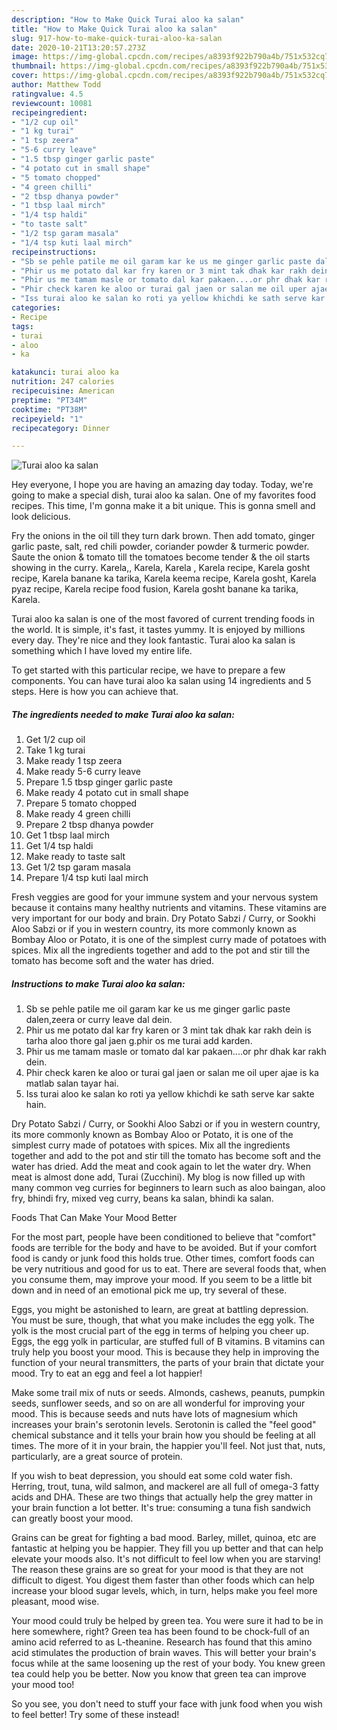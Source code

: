 ```yaml
---
description: "How to Make Quick Turai aloo ka salan"
title: "How to Make Quick Turai aloo ka salan"
slug: 917-how-to-make-quick-turai-aloo-ka-salan
date: 2020-10-21T13:20:57.273Z
image: https://img-global.cpcdn.com/recipes/a8393f922b790a4b/751x532cq70/turai-aloo-ka-salan-recipe-main-photo.jpg
thumbnail: https://img-global.cpcdn.com/recipes/a8393f922b790a4b/751x532cq70/turai-aloo-ka-salan-recipe-main-photo.jpg
cover: https://img-global.cpcdn.com/recipes/a8393f922b790a4b/751x532cq70/turai-aloo-ka-salan-recipe-main-photo.jpg
author: Matthew Todd
ratingvalue: 4.5
reviewcount: 10081
recipeingredient:
- "1/2 cup oil"
- "1 kg turai"
- "1 tsp zeera"
- "5-6 curry leave"
- "1.5 tbsp ginger garlic paste"
- "4 potato cut in small shape"
- "5 tomato chopped"
- "4 green chilli"
- "2 tbsp dhanya powder"
- "1 tbsp laal mirch"
- "1/4 tsp haldi"
- "to taste salt"
- "1/2 tsp garam masala"
- "1/4 tsp kuti laal mirch"
recipeinstructions:
- "Sb se pehle patile me oil garam kar ke us me ginger garlic paste dalen,zeera or curry leave dal dein."
- "Phir us me potato dal kar fry karen or 3 mint tak dhak kar rakh dein is tarha aloo thore gal jaen g.phir os me turai add karden."
- "Phir us me tamam masle or tomato dal kar pakaen....or phr dhak kar rakh dein."
- "Phir check karen ke aloo or turai gal jaen or salan me oil uper ajae is ka matlab salan tayar hai."
- "Iss turai aloo ke salan ko roti ya yellow khichdi ke sath serve kar sakte hain."
categories:
- Recipe
tags:
- turai
- aloo
- ka

katakunci: turai aloo ka 
nutrition: 247 calories
recipecuisine: American
preptime: "PT34M"
cooktime: "PT38M"
recipeyield: "1"
recipecategory: Dinner

---
```



![Turai aloo ka salan](https://img-global.cpcdn.com/recipes/a8393f922b790a4b/751x532cq70/turai-aloo-ka-salan-recipe-main-photo.jpg)

Hey everyone, I hope you are having an amazing day today. Today, we're going to make a special dish, turai aloo ka salan. One of my favorites food recipes. This time, I'm gonna make it a bit unique. This is gonna smell and look delicious.

Fry the onions in the oil till they turn dark brown. Then add tomato, ginger garlic paste, salt, red chili powder, coriander powder &amp; turmeric powder. Saute the onion &amp; tomato till the tomatoes become tender &amp; the oil starts showing in the curry. Karela,, Karela, Karela , Karela recipe, Karela gosht recipe, Karela banane ka tarika, Karela keema recipe, Karela gosht, Karela pyaz recipe, Karela recipe food fusion, Karela gosht banane ka tarika, Karela.

Turai aloo ka salan is one of the most favored of current trending foods in the world. It is simple, it's fast, it tastes yummy. It is enjoyed by millions every day. They're nice and they look fantastic. Turai aloo ka salan is something which I have loved my entire life.


To get started with this particular recipe, we have to prepare a few components. You can have turai aloo ka salan using 14 ingredients and 5 steps. Here is how you can achieve that.

<!--inarticleads1-->

##### The ingredients needed to make Turai aloo ka salan:

1. Get 1/2 cup oil
1. Take 1 kg turai
1. Make ready 1 tsp zeera
1. Make ready 5-6 curry leave
1. Prepare 1.5 tbsp ginger garlic paste
1. Make ready 4 potato cut in small shape
1. Prepare 5 tomato chopped
1. Make ready 4 green chilli
1. Prepare 2 tbsp dhanya powder
1. Get 1 tbsp laal mirch
1. Get 1/4 tsp haldi
1. Make ready to taste salt
1. Get 1/2 tsp garam masala
1. Prepare 1/4 tsp kuti laal mirch


Fresh veggies are good for your immune system and your nervous system because it contains many healthy nutrients and vitamins. These vitamins are very important for our body and brain. Dry Potato Sabzi / Curry, or Sookhi Aloo Sabzi or if you in western country, its more commonly known as Bombay Aloo or Potato, it is one of the simplest curry made of potatoes with spices. Mix all the ingredients together and add to the pot and stir till the tomato has become soft and the water has dried. 

<!--inarticleads2-->

##### Instructions to make Turai aloo ka salan:

1. Sb se pehle patile me oil garam kar ke us me ginger garlic paste dalen,zeera or curry leave dal dein.
1. Phir us me potato dal kar fry karen or 3 mint tak dhak kar rakh dein is tarha aloo thore gal jaen g.phir os me turai add karden.
1. Phir us me tamam masle or tomato dal kar pakaen....or phr dhak kar rakh dein.
1. Phir check karen ke aloo or turai gal jaen or salan me oil uper ajae is ka matlab salan tayar hai.
1. Iss turai aloo ke salan ko roti ya yellow khichdi ke sath serve kar sakte hain.


Dry Potato Sabzi / Curry, or Sookhi Aloo Sabzi or if you in western country, its more commonly known as Bombay Aloo or Potato, it is one of the simplest curry made of potatoes with spices. Mix all the ingredients together and add to the pot and stir till the tomato has become soft and the water has dried. Add the meat and cook again to let the water dry. When meat is almost done add, Turai (Zucchini). My blog is now filled up with many common veg curries for beginners to learn such as aloo baingan, aloo fry, bhindi fry, mixed veg curry, beans ka salan, bhindi ka salan. 

Foods That Can Make Your Mood Better


For the most part, people have been conditioned to believe that "comfort" foods are terrible for the body and have to be avoided. But if your comfort food is candy or junk food this holds true. Other times, comfort foods can be very nutritious and good for us to eat. There are several foods that, when you consume them, may improve your mood. If you seem to be a little bit down and in need of an emotional pick me up, try several of these.

Eggs, you might be astonished to learn, are great at battling depression. You must be sure, though, that what you make includes the egg yolk. The yolk is the most crucial part of the egg in terms of helping you cheer up. Eggs, the egg yolk in particular, are stuffed full of B vitamins. B vitamins can truly help you boost your mood. This is because they help in improving the function of your neural transmitters, the parts of your brain that dictate your mood. Try to eat an egg and feel a lot happier!

Make some trail mix of nuts or seeds. Almonds, cashews, peanuts, pumpkin seeds, sunflower seeds, and so on are all wonderful for improving your mood. This is because seeds and nuts have lots of magnesium which increases your brain's serotonin levels. Serotonin is called the "feel good" chemical substance and it tells your brain how you should be feeling at all times. The more of it in your brain, the happier you'll feel. Not just that, nuts, particularly, are a great source of protein.

If you wish to beat depression, you should eat some cold water fish. Herring, trout, tuna, wild salmon, and mackerel are all full of omega-3 fatty acids and DHA. These are two things that actually help the grey matter in your brain function a lot better. It's true: consuming a tuna fish sandwich can greatly boost your mood. 

Grains can be great for fighting a bad mood. Barley, millet, quinoa, etc are fantastic at helping you be happier. They fill you up better and that can help elevate your moods also. It's not difficult to feel low when you are starving! The reason these grains are so great for your mood is that they are not difficult to digest. You digest them faster than other foods which can help increase your blood sugar levels, which, in turn, helps make you feel more pleasant, mood wise.

Your mood could truly be helped by green tea. You were sure it had to be in here somewhere, right? Green tea has been found to be chock-full of an amino acid referred to as L-theanine. Research has found that this amino acid stimulates the production of brain waves. This will better your brain's focus while at the same loosening up the rest of your body. You knew green tea could help you be better. Now you know that green tea can improve your mood too!

So you see, you don't need to stuff your face with junk food when you wish to feel better! Try some of these instead!

